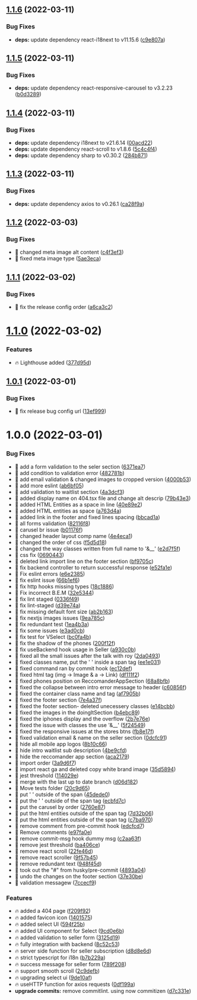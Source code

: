 ## [1.1.6](https://github.com/Vinyl-Depository/landing-page/compare/v1.1.5...v1.1.6) (2022-03-11)


### Bug Fixes

* **deps:** update dependency react-i18next to v11.15.6 ([c9e807a](https://github.com/Vinyl-Depository/landing-page/commit/c9e807acec7ad7f135316a6e344156669ae6e9a3))

## [1.1.5](https://github.com/Vinyl-Depository/landing-page/compare/v1.1.4...v1.1.5) (2022-03-11)


### Bug Fixes

* **deps:** update dependency react-responsive-carousel to v3.2.23 ([b0d3289](https://github.com/Vinyl-Depository/landing-page/commit/b0d32892bd040a669ea3464fbc8a78e1a7e6b9b4))

## [1.1.4](https://github.com/Vinyl-Depository/landing-page/compare/v1.1.3...v1.1.4) (2022-03-11)


### Bug Fixes

* **deps:** update dependency i18next to v21.6.14 ([00acd22](https://github.com/Vinyl-Depository/landing-page/commit/00acd2232cf4d7f3e69ff9bda661384d196dfa92))
* **deps:** update dependency react-scroll to v1.8.6 ([5c4c4f4](https://github.com/Vinyl-Depository/landing-page/commit/5c4c4f41d1422e17ee3bd6e5e96640b2f5ce7d25))
* **deps:** update dependency sharp to v0.30.2 ([284b871](https://github.com/Vinyl-Depository/landing-page/commit/284b87115a7097efb3a2cf68f1ead1ee3c9d11e1))

## [1.1.3](https://github.com/Vinyl-Depository/landing-page/compare/v1.1.2...v1.1.3) (2022-03-11)


### Bug Fixes

* **deps:** update dependency axios to v0.26.1 ([ca28f9a](https://github.com/Vinyl-Depository/landing-page/commit/ca28f9a271dc2f21a08a411d39ac0ea357cc910e))

## [1.1.2](https://github.com/Vinyl-Depository/landing-page/compare/v1.1.1...v1.1.2) (2022-03-03)


### Bug Fixes

* 🐞 changed meta image alt content ([c4f3ef3](https://github.com/Vinyl-Depository/landing-page/commit/c4f3ef389aba994799ffc4dac54cd8f9def42e6c))
* 🐞 fixed meta image type ([5ae3eca](https://github.com/Vinyl-Depository/landing-page/commit/5ae3ecaa14173f84d8af222cb3b5bf0b8eef93d4))

## [1.1.1](https://github.com/Vinyl-Depository/landing-page/compare/v1.1.0...v1.1.1) (2022-03-02)


### Bug Fixes

* 🐞 fix the release config order ([a6ca3c2](https://github.com/Vinyl-Depository/landing-page/commit/a6ca3c233e24d34b858e650074e0ab436ef4218e))

# [1.1.0](https://github.com/Vinyl-Depository/landing-page/compare/v1.0.1...v1.1.0) (2022-03-02)


### Features

* 🔥 Lighthouse added ([377d95d](https://github.com/Vinyl-Depository/landing-page/commit/377d95d0da5b224788280f81dceb5184483af914))

## [1.0.1](https://github.com/Vinyl-Depository/landing-page.git//compare/v1.0.0...v1.0.1) (2022-03-01)


### Bug Fixes

* 🐞 fix release bug config url ([13ef999](https://github.com/Vinyl-Depository/landing-page.git//commit/13ef999ca295d2c99e3ff28f4f779a418d3a0176))

# 1.0.0 (2022-03-01)


### Bug Fixes

* 🐞 add a form validation to the seler section ([6371ea7](https://github.com/Vinyl-Depository/landing-page.git//commit/6371ea7948e5863bfe688dfa5e6173e8782f898d))
* 🐞 add condition to validation error ([482781b](https://github.com/Vinyl-Depository/landing-page.git//commit/482781b0a40e3b2d0363b388eba81b467b73322a))
* 🐞 add email validation & changed images to cropped version ([4000b53](https://github.com/Vinyl-Depository/landing-page.git//commit/4000b5379ca99bb573b9efdfb29b67d9894535bb))
* 🐞 add more eslint ([ab6bf05](https://github.com/Vinyl-Depository/landing-page.git//commit/ab6bf055dee08b50771d9c1df4c7ae6b4629d287))
* 🐞 add validation to waitlist section ([4a3dcf3](https://github.com/Vinyl-Depository/landing-page.git//commit/4a3dcf356292e07e920fd9c3e4d2f4ff7da7faa9))
* 🐞 added display name on 404.tsx file and change alt descrip ([79b43e3](https://github.com/Vinyl-Depository/landing-page.git//commit/79b43e35c92fba94bc3825453cf9f82e2cbff0a6))
* 🐞 added HTML Entities as a space in line ([40e89e2](https://github.com/Vinyl-Depository/landing-page.git//commit/40e89e25c16ddf9a72f6972c53fb4ec9d48e24cc))
* 🐞 added HTML entities as space ([a763d4a](https://github.com/Vinyl-Depository/landing-page.git//commit/a763d4a8c9865fd68f6f41f02f3be224359c434e))
* 🐞 added link in the footer and fixed lines spacing ([bbcad1a](https://github.com/Vinyl-Depository/landing-page.git//commit/bbcad1ab26597091ad064eb786800d38b961c450))
* 🐞 all forms validation ([82116f8](https://github.com/Vinyl-Depository/landing-page.git//commit/82116f8c630b5a94d4e873e17e983741eac1d832))
* 🐞 carusel br issue ([b01176f](https://github.com/Vinyl-Depository/landing-page.git//commit/b01176f077a628a06f7bcd3f919c2aaf908bb198))
* 🐞 changed header layout comp name ([4e4eca1](https://github.com/Vinyl-Depository/landing-page.git//commit/4e4eca1a8561a9c20b5dc165c8689d00b83d6444))
* 🐞 changed the order of css ([f5d5d18](https://github.com/Vinyl-Depository/landing-page.git//commit/f5d5d187946cfb6ba99e420742f1e0423d9d659b))
* 🐞 changed the way classes written from full name to '&__' ([e2d7f5f](https://github.com/Vinyl-Depository/landing-page.git//commit/e2d7f5fbaada606e45bae89a4e6d49aad6c8344b))
* 🐞 css fix ([0690443](https://github.com/Vinyl-Depository/landing-page.git//commit/06904434474be12bcc370d2f60f264fc9019eaad))
* 🐞 deleted link import line on the footer section ([bf9705c](https://github.com/Vinyl-Depository/landing-page.git//commit/bf9705c24b9a57569ddbfb8fa3d148ad78f47e48))
* 🐞 fix backend controller to return successful response ([e52fa1e](https://github.com/Vinyl-Depository/landing-page.git//commit/e52fa1ef80a939b40dc032e5c55934bc16a3d810))
* 🐞 Fix eslint errors ([e6e2385](https://github.com/Vinyl-Depository/landing-page.git//commit/e6e238528f7c1db7c83ba29ad133c96ccdebc715))
* 🐞 fix eslint issue ([66b1ef6](https://github.com/Vinyl-Depository/landing-page.git//commit/66b1ef6d23a489392c1db9c7916177d856441a27))
* 🐞 fix http hooks missing types ([18c1886](https://github.com/Vinyl-Depository/landing-page.git//commit/18c1886e3b5569826008d1b2ba3390b753ee1c4f))
* 🐞 Fix incorrect B.E.M ([32e5344](https://github.com/Vinyl-Depository/landing-page.git//commit/32e53446d1a6510a8799b9943581630e1c33f7e7))
* 🐞 fix lint staged ([0336f49](https://github.com/Vinyl-Depository/landing-page.git//commit/0336f496f41267507d920d4db43b0eebee299d67))
* 🐞 fix lint-staged ([d39e74a](https://github.com/Vinyl-Depository/landing-page.git//commit/d39e74aa7494e7ae683660deb4f0222d830908a2))
* 🐞 fix missing default font size ([ab2b163](https://github.com/Vinyl-Depository/landing-page.git//commit/ab2b1634e03a4344c92de765a770f202d4aa58b9))
* 🐞 fix nextjs images issues ([9ea785c](https://github.com/Vinyl-Depository/landing-page.git//commit/9ea785cf79e9ca9483a029a5fca1e6a11a846ecc))
* 🐞 fix redundant test ([1ea4b3a](https://github.com/Vinyl-Depository/landing-page.git//commit/1ea4b3a819ebb1958be3033b1f528067a81fa4e9))
* 🐞 fix some issues ([e3ad0cb](https://github.com/Vinyl-Depository/landing-page.git//commit/e3ad0cbc715d78f0ba347fdb8eaf6d109e9d5830))
* 🐞 fix test for VSelect ([bc0fa4b](https://github.com/Vinyl-Depository/landing-page.git//commit/bc0fa4b6fc6c52b8d996abc41f3fe2a90aad043a))
* 🐞 fix the shadow of the phones ([200f12f](https://github.com/Vinyl-Depository/landing-page.git//commit/200f12f62ae6d0a904681572e2042040e52cd519))
* 🐞 fix useBackend hook usage in Seller ([a930c0b](https://github.com/Vinyl-Depository/landing-page.git//commit/a930c0b1ad6014a9e35c0491927d6c115cdfb372))
* 🐞 fixed all the small issues after the talk with roy ([2da0493](https://github.com/Vinyl-Depository/landing-page.git//commit/2da049318f116425f2d4d4cb2942699c328af60d))
* 🐞 fixed classes name, put the '&nbsp;' inside a span tag ([ee1e031](https://github.com/Vinyl-Depository/landing-page.git//commit/ee1e0313c42162c42a78fa7e2f2268b8a545dcf8))
* 🐞 fixed command ran by commit hook ([ec12def](https://github.com/Vinyl-Depository/landing-page.git//commit/ec12def22eef05197472528bce925c2519810f94))
* 🐞 fixed html tag (img -> Image & a -> Link) ([df111f2](https://github.com/Vinyl-Depository/landing-page.git//commit/df111f2bae23209eb6d2b8f95f0e7253f7c9d03e))
* 🐞 fixed phones position on ReccomanderAppSection ([68a8bfb](https://github.com/Vinyl-Depository/landing-page.git//commit/68a8bfb6d4d0ba3299a1dba0139d1b7cab67f0f8))
* 🐞 fixed the collapse between intro error message to header ([c60856f](https://github.com/Vinyl-Depository/landing-page.git//commit/c60856ff62ca47b2e71a68646835755b0a5da2e7))
* 🐞 fixed the container class name and tag ([af7905b](https://github.com/Vinyl-Depository/landing-page.git//commit/af7905bce47ab9e8f1e3e2c4d1b9cf92af7fab13))
* 🐞 fixed the footer section ([7e4a37f](https://github.com/Vinyl-Depository/landing-page.git//commit/7e4a37f03f7fe01a041948c702e07e69d4037048))
* 🐞 fixed the footer section- deleted unecessery classes ([e14bcbb](https://github.com/Vinyl-Depository/landing-page.git//commit/e14bcbbaa5fe48af70ade88cba6feffa51b38f2b))
* 🐞 fixed the images in the doingItSection ([b4ebc89](https://github.com/Vinyl-Depository/landing-page.git//commit/b4ebc89aa5b75e50787b51a6bd15cc8301ad5c76))
* 🐞 fixed the iphones display and the overflow ([2b7e76e](https://github.com/Vinyl-Depository/landing-page.git//commit/2b7e76e5a6286a94d87d679c09c9d914573bd0de))
* 🐞 fixed the issue with classes the use '&__' ([5f24549](https://github.com/Vinyl-Depository/landing-page.git//commit/5f245491b4327a453931fd41fa38d67aa1c85ce7))
* 🐞 fixed the responsive issues at the stores btns ([fb8e17f](https://github.com/Vinyl-Depository/landing-page.git//commit/fb8e17f2bed4d541b31d40b32f7584f6883a7a0e))
* 🐞 fixed validation email & name on the seller section ([0dcfc91](https://github.com/Vinyl-Depository/landing-page.git//commit/0dcfc918923f898b92c974b5461deecd8a94ecaf))
* 🐞 hide all mobile app logos ([8b10c66](https://github.com/Vinyl-Depository/landing-page.git//commit/8b10c663caa7095907b55328dbc6425d4c1c204c))
* 🐞 hide intro waitlist sub description ([4be9cfd](https://github.com/Vinyl-Depository/landing-page.git//commit/4be9cfde1bd5365394ded32f1589e2c7b300cab2))
* 🐞 hide the reccomander app section ([aca2179](https://github.com/Vinyl-Depository/landing-page.git//commit/aca2179360643a8b6474db75de0839d1dfb94df5))
* 🐞 import order ([3a9d6f7](https://github.com/Vinyl-Depository/landing-page.git//commit/3a9d6f726582b24bc0f222f06f0324ca5a30866e))
* 🐞 import react ga and deleted copy white brand image ([35d5894](https://github.com/Vinyl-Depository/landing-page.git//commit/35d5894a0b3e99fd4c802c141b988eeea8124c71))
* 🐞 jest threshold ([114029e](https://github.com/Vinyl-Depository/landing-page.git//commit/114029e54cb94c91d22b50ed292ffe3116572d9e))
* 🐞 merge with the last up to date branch ([d06d182](https://github.com/Vinyl-Depository/landing-page.git//commit/d06d182afe8acfdbbed1aa26613d39e18b8dda45))
* 🐞 Move tests folder ([20c9d65](https://github.com/Vinyl-Depository/landing-page.git//commit/20c9d654eda52ebd176750fff1ffefa43e86841e))
* 🐞 put '&nbsp;' outside of the span ([45dede0](https://github.com/Vinyl-Depository/landing-page.git//commit/45dede02d36a52e95d4be82aef01a2d417d3f4b0))
* 🐞 put the '&nbsp;' outside of the span tag ([ecbfd7c](https://github.com/Vinyl-Depository/landing-page.git//commit/ecbfd7cf16c720ba94f8307ce965dc5845cf43ff))
* 🐞 put the carusel by order ([2760e87](https://github.com/Vinyl-Depository/landing-page.git//commit/2760e87ca799b37e8d7132c72a8e450486d02a85))
* 🐞 put the html entities outside of the span tag ([7d32b06](https://github.com/Vinyl-Depository/landing-page.git//commit/7d32b063f74afed5b51df80909da5eb5b9395350))
* 🐞 put the html entities outside of the span tag ([c7ba970](https://github.com/Vinyl-Depository/landing-page.git//commit/c7ba970ff8f9a0d16daea13fb0124cb5fb343837))
* 🐞 remove comment from pre-commit hook ([edcfcd7](https://github.com/Vinyl-Depository/landing-page.git//commit/edcfcd7003b9b70c172ac3956431d106116109f4))
* 🐞 Remove comments ([e97fa0e](https://github.com/Vinyl-Depository/landing-page.git//commit/e97fa0e9d7d419272332b2c85ee9aee68be9e4a5))
* 🐞 remove commit-msg hook dummy msg ([c2aa63f](https://github.com/Vinyl-Depository/landing-page.git//commit/c2aa63f3701d74d424c2d23c85bb5954354e3e2f))
* 🐞 remove jest threshold ([ba406ce](https://github.com/Vinyl-Depository/landing-page.git//commit/ba406ceddb0967279f6285a8f2fd37e9d9e51e67))
* 🐞 remove react scroll ([22fe46d](https://github.com/Vinyl-Depository/landing-page.git//commit/22fe46de7ba3fb513f1b71452c8ed11e3efd3f3c))
* 🐞 remove react scroller ([9f57b45](https://github.com/Vinyl-Depository/landing-page.git//commit/9f57b45183785f793866e4c4bd77639a3d5cbf5f))
* 🐞 remove redundant text ([948f45d](https://github.com/Vinyl-Depository/landing-page.git//commit/948f45d949d4e655eb6382a8e61a1ce4d84dbc90))
* 🐞 took out the "#" from husky/pre-commit ([4893a04](https://github.com/Vinyl-Depository/landing-page.git//commit/4893a04d70b230273d6c64b8dab837d7d1907a47))
* 🐞 undo the changes on the footer section ([37e30be](https://github.com/Vinyl-Depository/landing-page.git//commit/37e30bed373758ae0f7bcce02c97908c614c16a4))
* 🐞 validation messagew ([7ccecf9](https://github.com/Vinyl-Depository/landing-page.git//commit/7ccecf9c8d0ad581c734d46663fe05fdfd0651da))


### Features

* 🔥 added a 404 page ([f209f92](https://github.com/Vinyl-Depository/landing-page.git//commit/f209f92c38369a4b371a70d25f6d58e00ca0681b))
* 🔥 added favicon icon ([1401575](https://github.com/Vinyl-Depository/landing-page.git//commit/14015756323759a4ffd42f7a3221d3efdc586ad0))
* 🔥 added select UI ([594f25b](https://github.com/Vinyl-Depository/landing-page.git//commit/594f25b16312829a7564a83c819da1175e6ee5e0))
* 🔥 added UI component for Select ([9cd0e6b](https://github.com/Vinyl-Depository/landing-page.git//commit/9cd0e6b9474af80ffdb59705838077d46884b60c))
* 🔥 added validation to seller form ([3125d19](https://github.com/Vinyl-Depository/landing-page.git//commit/3125d193288c38b97935e3abc19a57ba86926b0c))
* 🔥 fully integration with backend ([8c52c53](https://github.com/Vinyl-Depository/landing-page.git//commit/8c52c53da07db4ef0d89b0c52c4007ef51746d1a))
* 🔥 server side function for seller subscription ([d8d8e6d](https://github.com/Vinyl-Depository/landing-page.git//commit/d8d8e6d94fa03e37ceaf9f4c62bfe5eeb7fd2109))
* 🔥 strict typescript for i18n ([b7b229a](https://github.com/Vinyl-Depository/landing-page.git//commit/b7b229adafd8bec8b3c7a282f49016d984062d1a))
* 🔥 success message for seller form ([789f208](https://github.com/Vinyl-Depository/landing-page.git//commit/789f20841296cb2458633f6a793952df7defae25))
* 🔥 support smooth scroll ([2c9defb](https://github.com/Vinyl-Depository/landing-page.git//commit/2c9defb39cad997f71ac9b07aeb6e58fa831fa6c))
* 🔥 upgrading select ui ([9de10af](https://github.com/Vinyl-Depository/landing-page.git//commit/9de10af95f89e5f3bc744b558885cd91200c5994))
* 🔥 useHTTP function for axios requests ([0df199a](https://github.com/Vinyl-Depository/landing-page.git//commit/0df199a71af7df00c4756e041d9f5dac10edb2ee))
* **upgrade commits:** remove commitlint. using now commitizen ([d7c331e](https://github.com/Vinyl-Depository/landing-page.git//commit/d7c331ea3c3ab0886fa7d258cc2372f8d424f15a))
